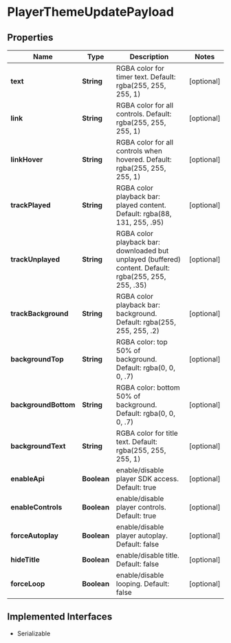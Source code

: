 

# PlayerThemeUpdatePayload

## Properties

Name | Type | Description | Notes
------------ | ------------- | ------------- | -------------
**text** | **String** | RGBA color for timer text. Default: rgba(255, 255, 255, 1) |  [optional]
**link** | **String** | RGBA color for all controls. Default: rgba(255, 255, 255, 1) |  [optional]
**linkHover** | **String** | RGBA color for all controls when hovered. Default: rgba(255, 255, 255, 1) |  [optional]
**trackPlayed** | **String** | RGBA color playback bar: played content. Default: rgba(88, 131, 255, .95) |  [optional]
**trackUnplayed** | **String** | RGBA color playback bar: downloaded but unplayed (buffered) content. Default: rgba(255, 255, 255, .35) |  [optional]
**trackBackground** | **String** | RGBA color playback bar: background. Default: rgba(255, 255, 255, .2) |  [optional]
**backgroundTop** | **String** | RGBA color: top 50% of background. Default: rgba(0, 0, 0, .7) |  [optional]
**backgroundBottom** | **String** | RGBA color: bottom 50% of background. Default: rgba(0, 0, 0, .7) |  [optional]
**backgroundText** | **String** | RGBA color for title text. Default: rgba(255, 255, 255, 1) |  [optional]
**enableApi** | **Boolean** | enable/disable player SDK access. Default: true |  [optional]
**enableControls** | **Boolean** | enable/disable player controls. Default: true |  [optional]
**forceAutoplay** | **Boolean** | enable/disable player autoplay. Default: false |  [optional]
**hideTitle** | **Boolean** | enable/disable title. Default: false |  [optional]
**forceLoop** | **Boolean** | enable/disable looping. Default: false |  [optional]


## Implemented Interfaces

* Serializable



